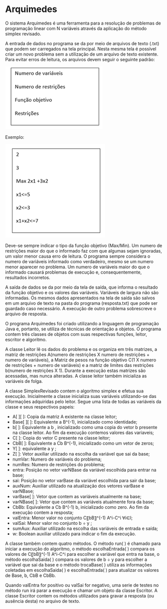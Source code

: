 # Arquimedes

O sistema Arquimedes é uma ferramenta para a resolução de problemas de programação linear com N variáveis através da aplicação do método simplex revisado. 

A entrada de dados no programa se da por meio de arquivos de texto (.txt) que podem ser carregados na tela principal. Nesta mesma tela é possível criar um novo problema sem a utilização de um arquivo de texto existente. Para evitar erros de leitura, os arquivos devem seguir o seguinte padrão:

![Estrutura do arquivo](https://github.com/caioqazz/Arquimedes/blob/master/imgs/img1.png?raw=true)

Exemplo:

![Estrutura do arquivo](https://github.com/caioqazz/Arquimedes/blob/master/imgs/img2.png?raw=true)

Deve-se sempre indicar o tipo da função objetivo (Max/Min). Um numero de restrições maior do que o informado faz com que algumas sejam ignoradas, um valor menor causa erro de leitura. O programa sempre considera o numero de variáveis informado como verdadeiro, mesmo se um numero menor aparecer no problema. Um numero de variáveis maior do que o informado causará problemas de execução e, consequentemente, resultados incorretos.

A saída de dados se da por meio da tela de saída, que informa o resultado da função objetivo e os valores das variáveis. Variáveis de largura não são informadas. Os mesmos dados apresentados na tela de saída são salvos em um arquivo de texto na pasta do programa (resposta.txt) que pode ser guardado caso necessário. A execução de outro problema sobrescreve o arquivo de resposta.

O programa Arquimedes foi criado utilizando a linguagem de programação Java e, portanto, se utiliza de técnicas de orientação a objetos. O programa contem três classes de objetos com suas respectivas funções, leitor, escritor e algoritmo.

A classe Leitor lê os dados do problema e os organiza em três matrizes, a matriz de restrições A(numero de restrições X numero de restrições + numero de variáveis), a Matriz de pesos na função objetivo C(1 X numero de restrições + numero de variáveis) e a matriz de limites das restrições b(numero de restrições X 1). Durante a execução estas matrizes são acessadas, mas nunca alteradas. A classe leitor também inicializa as variáveis de folga.

A classe SimplexRevisado contem o algoritmo simplex e efetua sua execução. Inicialmente a classe inicializa suas variáveis utilizando-se das informações adquiridas pelo leitor. Segue uma lista de todas as variáveis da classe e seus respectivos papeis:

*	A[ ][ ]: Copia da matriz A existente na classe leitor;
*	Base[ ][ ]: Equivalente a B^(-1), inicializado como identidade;
*	b[ ]: Equivalente a b , inicializado como uma copia do vetor b presente na classe leitor. Ao fim da execução contemos valores das variaveis;
*	C[ ]: Copia do vetor C presente na classe leitor;
*	CbB[ ]: Equivalente a Cb B^(-1), inicializado como um vetor de zeros;
*	Y[ ]: equivalente a y ;
*	Z[ ]: Vetor auxiliar utilizado na escolha da variável que sai da base;
*	numVar: Numero de variáveis do problema;
*	numRes: Numero de restrições do problema;
*	entra: Posição no vetor varNBase da variável escolhida para entrar na base;
*	sai: Posição no vetor varBase da variável escolhida para sair da base;
*	auxNum: Auxiliar utilizado na atualização dos vetores varBase e varNBase;
*	varBase[ ]: Vetor que contem as variáveis atualmente na base;
*	varNBase[ ]: Vetor que contem as variáveis atualmente fora da base;
*	CbBb: Equivalente a Cb B^(-1) b, inicializado como zero. Ao fim da execução contem a resposta;
*	valEntra: Menor valor no conjunto C〖bB〗^(-1) A^i-C^i  ∀i∈I;
*	valSai: Menor valor no conjunto b ÷ y ;
*	sumAux: Auxiliar utilizado na escolha das variáveis de entrada e saída;
*	w: Boolean auxiliar utilizado para indicar o fim da execução. 

A classe também contem quatro métodos. O método run( ) é chamado para iniciar a execução do algoritmo, o método escolhaEntrada( ) compara os valores de C〖bB〗^(-1) A^i-C^i para escolher a variável que entra na base, o método escolhaSaida( ) compara os valores de b ÷ y  para escolher a variável que sai da base e o método trocaBase( ) utiliza as informações coletadas em escolhaSaida( ) e escolhaEntrada( ) para atualizar os valores de Base, b, CbB e CbBb.

Quando valEntra for positivo ou valSai for negativo, uma serie de testes no método run irá parar a execução e chamar um objeto da classe Escritor. A classe Escritor contem os métodos utilizados para gravar a resposta (ou ausência desta) no arquivo de texto.

